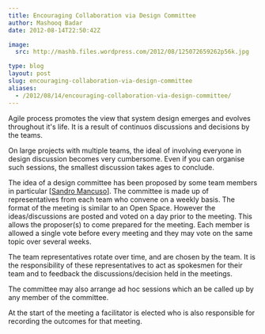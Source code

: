 ```yaml
---
title: Encouraging Collaboration via Design Committee
author: Mashooq Badar
date: 2012-08-14T22:50:42Z

image:
  src: http://mashb.files.wordpress.com/2012/08/125072659262p56k.jpg

type: blog
layout: post
slug: encouraging-collaboration-via-design-committee
aliases: 
  - /2012/08/14/encouraging-collaboration-via-design-committee/
---
```


Agile process promotes the view that system design emerges and evolves throughout it's life. It is a result of continuos discussions and decisions by the teams.

On large projects with multiple teams, the ideal of involving everyone in design discussion becomes very cumbersome. Even if you can organise such sessions, the smallest discussion takes ages to conclude.

The idea of a design committee has been proposed by some team members in particular [[Sandro Mancuso](http://craftedsw.blogspot.com/)]. The committee is made up of representatives from each team who convene on a weekly basis. The format of the meeting is similar to an Open Space. However the ideas/discussions are posted and voted on a day prior to the meeting. This allows the proposer(s) to come prepared for the meeting. Each member is allowed a single vote before every meeting and they may vote on the same topic over several weeks.

The team representatives rotate over time, and are chosen by the team. It is the responsibility of these representatives to act as spokesmen for their team and to feedback the discussions/decision held in the meetings.

The committee may also arrange ad hoc sessions which an be called up by any member of the committee.

At the start of the meeting a facilitator is elected who is also responsible for recording the outcomes for that meeting.
